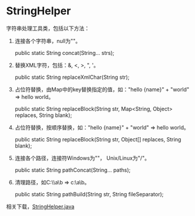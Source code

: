 StringHelper
====

字符串处理工具类，包括以下方法：

1. 连接各个字符串，null为""。

    public static String concat(String... strs);

2. 替换XML字符，包括：&, <, >, ", '。

    public static String replaceXmlChar(String str);

3. 占位符替换，由Map中的key替换指定的值，如："hello {name}" + "world" => hello world。

    public static String replaceBlock(String str, Map<String, Object> replaces, String blank);

4. 占位符替换，按顺序替换，如："hello {name}" + "world" => hello world。

    public static String replaceBlock(String str, Object[] replaces, String blank);

5. 连接各个路径，连接符Windows为"\"， Unix/Linux为"/"。

    public static String pathConcat(String... paths);

6. 清理路径，如C:\\\a\\b => c:\a\b。

    public static String pathBuild(String str, String fileSeparator);


相关下载，[StringHelper.java](StringHelper.java?raw=true)
